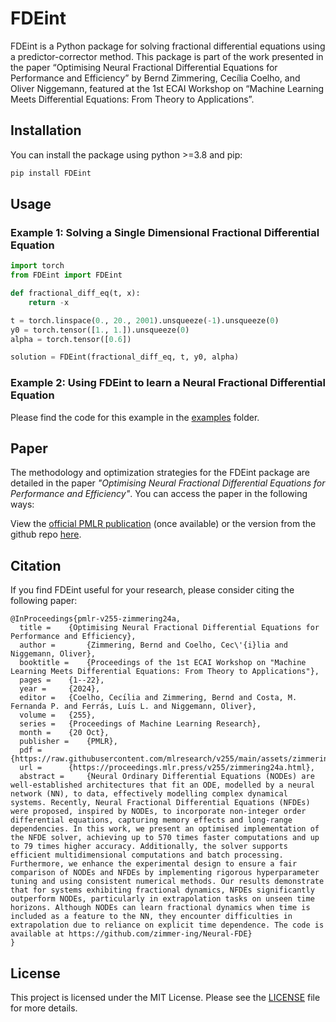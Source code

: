 # FDEint

FDEint is a Python package for solving fractional differential equations using a predictor-corrector method. This package is part of the work presented in the paper “Optimising Neural Fractional Differential Equations for Performance and Efficiency” by Bernd Zimmering, Cecília Coelho, and Oliver Niggemann, featured at the 1st ECAI Workshop on “Machine Learning Meets Differential Equations: From Theory to Applications”.

## Installation

You can install the package using python >=3.8 and pip:

```bash
pip install FDEint
```
## Usage

### Example 1: Solving a Single Dimensional Fractional Differential Equation    
```python
import torch
from FDEint import FDEint

def fractional_diff_eq(t, x):
    return -x

t = torch.linspace(0., 20., 2001).unsqueeze(-1).unsqueeze(0)
y0 = torch.tensor([1., 1.]).unsqueeze(0)
alpha = torch.tensor([0.6])

solution = FDEint(fractional_diff_eq, t, y0, alpha)
```

### Example 2: Using FDEint to learn a Neural Fractional Differential Equation
Please find the code for this example in the [examples](Examples) folder.

## Paper

The methodology and optimization strategies for the FDEint package are detailed in the paper *"Optimising Neural Fractional Differential Equations for Performance and Efficiency"*. You can access the paper in the following ways:

View the [official PMLR publication](https://proceedings.mlr.press/v255/zimmering24.html) (once available) or the version from the github repo [here](https://github.com/zimmer-ing/Neural-FDE).

## Citation

If you find FDEint useful for your research, please consider citing the following paper:

```
@InProceedings{pmlr-v255-zimmering24a,
  title = 	 {Optimising Neural Fractional Differential Equations for Performance and Efficiency},
  author =       {Zimmering, Bernd and Coelho, Cec\'{i}lia and Niggemann, Oliver},
  booktitle = 	 {Proceedings of the 1st ECAI Workshop on "Machine Learning Meets Differential Equations: From Theory to Applications"},
  pages = 	 {1--22},
  year = 	 {2024},
  editor = 	 {Coelho, Cecı́lia and Zimmering, Bernd and Costa, M. Fernanda P. and Ferrás, Luı́s L. and Niggemann, Oliver},
  volume = 	 {255},
  series = 	 {Proceedings of Machine Learning Research},
  month = 	 {20 Oct},
  publisher =    {PMLR},
  pdf = 	 {https://raw.githubusercontent.com/mlresearch/v255/main/assets/zimmering24a/zimmering24a.pdf},
  url = 	 {https://proceedings.mlr.press/v255/zimmering24a.html},
  abstract = 	 {Neural Ordinary Differential Equations (NODEs) are well-established architectures that fit an ODE, modelled by a neural network (NN), to data, effectively modelling complex dynamical systems. Recently, Neural Fractional Differential Equations (NFDEs) were proposed, inspired by NODEs, to incorporate non-integer order differential equations, capturing memory effects and long-range dependencies. In this work, we present an optimised implementation of the NFDE solver, achieving up to 570 times faster computations and up to 79 times higher accuracy. Additionally, the solver supports efficient multidimensional computations and batch processing. Furthermore, we enhance the experimental design to ensure a fair comparison of NODEs and NFDEs by implementing rigorous hyperparameter tuning and using consistent numerical methods. Our results demonstrate that for systems exhibiting fractional dynamics, NFDEs significantly outperform NODEs, particularly in extrapolation tasks on unseen time horizons. Although NODEs can learn fractional dynamics when time is included as a feature to the NN, they encounter difficulties in extrapolation due to reliance on explicit time dependence. The code is available at https://github.com/zimmer-ing/Neural-FDE}
}  
```

## License
This project is licensed under the MIT License. Please see the [LICENSE](LICENSE) file for more details.
